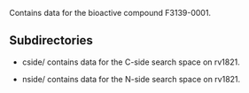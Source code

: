 Contains data for the bioactive compound F3139-0001.

## Subdirectories

- cside/ contains data for the C-side search space on rv1821.

- nside/ contains data for the N-side search space on rv1821.

